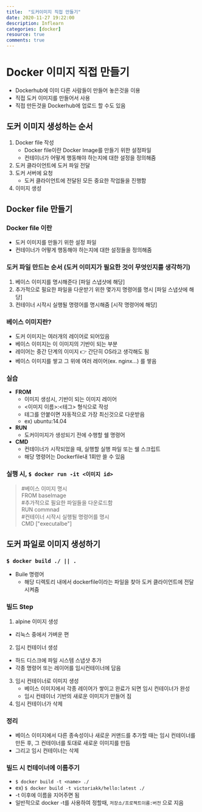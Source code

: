 ```yaml
---
title:  "도커이미지 직접 만들기"
date: 2020-11-27 19:22:00
description: Inflearn
categories: [docker]
resource: true
comments: true
---
```


# Docker 이미지 직접 만들기
- Dockerhub에 이미 다른 사람들이 만들어 놓은것을 이용
- 직접 도커 이미지를 만들어서 사용
- 직접 만든것을 Dockerhub에 업로드 할 수도 있음
  
## 도커 이미지 생성하는 순서
1. Docker file 작성
   - Docker file이란 Docker Image를 만들기 위한 설정파일
   - 컨테이너가 어떻게 행동해야 하는지에 대한 설정을 정의해줌
2. 도커 클라이언트에 도커 파일 전달
3. 도커 서버에 요청
   - 도커 클라이언트에 전달된 모든 중요한 작업들을 진행함
4. 이미지 생성

## Docker file 만들기
### Docker file 이란
- 도커 이미지를 만들기 위한 설정 파일
- 컨테이너가 어떻게 행동해야 하는지에 대한 설정들을 정의해줌

### 도커 파일 만드는 순서 (도커 이미지가 필요한 것이 무엇인지를 생각하기)
1. 베이스 이미지를 명시해준다 [파일 스냅샷에 해당]
2. 추가적으로 필요한 파일을 다운받기 위한 몇가지 명령어를 명시 [파일 스냅샷에 해당]
3. 컨테이너 시작시 실행될 명령어를 명시해줌 [시작 명령어에 해당]

### 베이스 이미지란?
- 도커 이미지는 여러개의 레이어로 되어있음
- 베이스 이미지는 이 이미지의 기반이 되는 부분
- 레이어는 중간 단계의 이미지 👉 간단히 OS라고 생각해도 됨
- 베이스 이미지를 쌓고 그 위에 여러 레이어(ex. nginx...) 를 쌓음

### 실습
- **FROM**
  - 이미지 생성시, 기반이 되는 이미지 레이어
  - <이미지 이름>:<테그> 형식으로 작성
  - 테그를 안붙이면 자동적으로 가장 최신것으로 다운받음
  - ex) ubuntu:14.04
- **RUN**
  - 도커이미지가 생성되기 전에 수행할 쉘 명령어
- **CMD**
  - 컨테이너가 시작되었을 때, 실행할 실행 파일 또는 쉘 스크립트
  - 해당 명령어는 Dockerfile내 1회만 쓸 수 있음

### 실행 시, `$ docker run -it <이미지 id>`

> #베이스 이미지 명시 <br/>
FROM baseImage <br/>
#추가적으로 필요한 파일들을 다운로드함 <br/>
RUN commnad <br/>
#컨테이너 시작시 실행될 명령어를 명시 <br/>
CMD ["executalbe"] <br/>

## 도커 파일로 이미지 생성하기
### `$ docker build ./ || .`
- Buile 명령어
  - 해당 디렉토리 내에서 dockerfile이라는 파일을 찾아 도커 클라이언트에 전달시켜줌

### 빌드 Step
1. alpine 이미지 생성
  - 리눅스 중에서 가벼운 편
2. 임시 컨테이너 생성 
  - 하드 디스크에 파일 시스템 스냅샷 추가
  - 각종 명령어 또는 레이어를 임시컨테이너에 담음
3. 임시 컨테이너로 이미지 생성
   - 베이스 이미지에서 각종 레이어가 쌓이고 완료가 되면 임시 컨테이너가 완성
   - 임시 컨테이너 기반의 새로운 이미지가 만들어 짐
4. 임시 컨테이너가 삭제

### 정리
- 베이스 이미지에서 다른 종속성이나 새로운 커맨드를 추가할 때는 임시 컨테이너를 만든 후, 그 컨테이너를 토대로 새로운 이미지를 만듬
- 그리고 임시 컨테이너는 삭제

### 빌드 시 컨테이너에 이름주기
- `$ docker build -t <name> ./`
- ex) `$ docker build -t victoriakk/hello:latest ./`
- -t 이후에 이름을 지어주면 됨
- 일반적으로 docker -t를 사용하여 정할때, `저장소/프로젝트이름:버전` 으로 지음